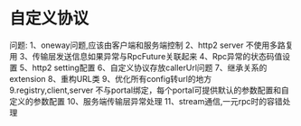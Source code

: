 # 自定义协议

问题:
1、oneway问题,应该由客户端和服务端控制
2、http2 server 不使用多路复用
3、传输层发送信息如果异常与RpcFuture关联起来
4、Rpc异常的状态码值设置
5、http2 setting配置
6、自定义协议存放callerUrl问题
7、继承关系的extension
8、重构URL类
9、优化所有config转url的地方
9.registry,client,server 不与portal绑定，每个portal可提供默认的参数配置和自定义的参数配置
10、服务端传输层异常处理
11、stream通信,一元rpc时的容错处理


